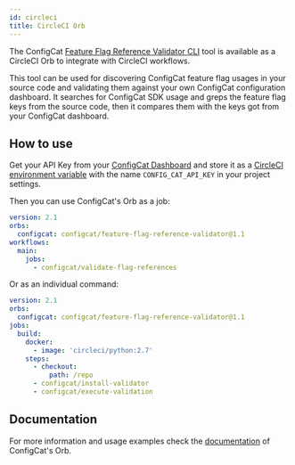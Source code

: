 ```yaml
---
id: circleci
title: CircleCI Orb
---
```


The ConfigCat <a href="https://github.com/configcat/feature-flag-reference-validator" target="_blank">Feature Flag Reference Validator CLI</a> tool is available as a CircleCI Orb to integrate with CircleCI workflows.

This tool can be used for discovering ConfigCat feature flag usages in your source code and validating them against your own ConfigCat configuration dashboard. It searches for ConfigCat SDK usage and greps the feature flag keys from the source code, then it compares them with the keys got from your ConfigCat dashboard.

## How to use
Get your API Key from your <a href="https://app.configcat.com/connect" target="_blank">ConfigCat Dashboard</a> and store it as a <a href="https://circleci.com/docs/2.0/env-vars/#setting-an-environment-variable-in-a-project" target="_blank">CircleCI environment variable</a> with the name `CONFIG_CAT_API_KEY` in your project settings.

Then you can use ConfigCat's Orb as a job:
```yaml
version: 2.1
orbs:
  configcat: configcat/feature-flag-reference-validator@1.1
workflows:
  main:
    jobs:
      - configcat/validate-flag-references
```
Or as an individual command:
```yaml
version: 2.1
orbs:
  configcat: configcat/feature-flag-reference-validator@1.1
jobs:
  build:
    docker:
      - image: 'circleci/python:2.7'
    steps:
      - checkout:
          path: /repo
      - configcat/install-validator
      - configcat/execute-validation
```

## Documentation
For more information and usage examples check the <a href="https://circleci.com/orbs/registry/orb/configcat/feature-flag-reference-validator" target="_blank">documentation</a> of ConfigCat's Orb.
